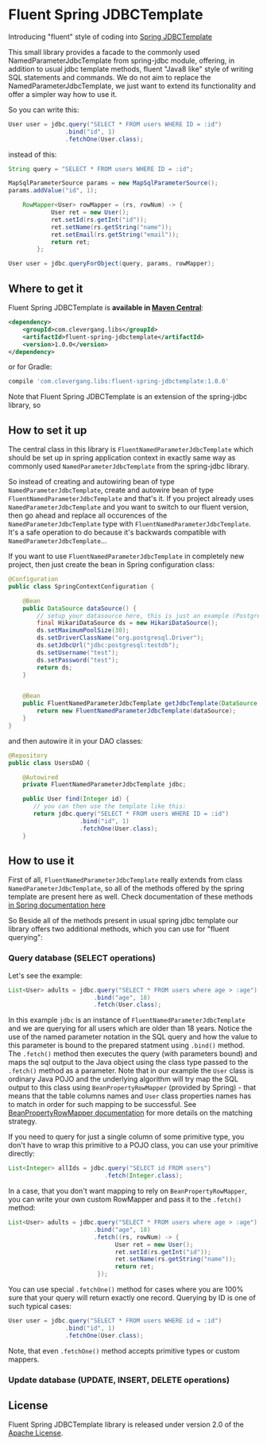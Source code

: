 # Fluent Spring JDBCTemplate

Introducing "fluent" style of coding into [Spring JDBCTemplate](https://docs.spring.io/spring/docs/current/spring-framework-reference/html/jdbc.html)

This small library provides a facade to the commonly used NamedParameterJdbcTemplate from spring-jdbc module, offering, in addition to usual jdbc template methods, fluent "Java8 like" style of writing SQL statements and commands. We do not aim to replace the NamedParameterJdbcTemplate, we just want to extend its functionality and offer a simpler way how to use it.

So you can write this:
```java
User user = jdbc.query("SELECT * FROM users WHERE ID = :id")
                .bind("id", 1)
                .fetchOne(User.class);
```


instead of this:

```java
String query = "SELECT * FROM users WHERE ID = :id";

MapSqlParameterSource params = new MapSqlParameterSource();
params.addValue("id", 1);

    RowMapper<User> rowMapper = (rs, rowNum) -> {
            User ret = new User();
            ret.setId(rs.getInt("id"));
            ret.setName(rs.getString("name"));
            ret.setEmail(rs.getString("email"));
            return ret;
        };

User user = jdbc.queryForObject(query, params, rowMapper);
```

## Where to get it

Fluent Spring JDBCTemplate is **available in [Maven Central](https://search.maven.org/#artifactdetails%7Ccom.clevergang.libs%7Cfluent-spring-jdbctemplate%7C1.0.0%7Cjar)**:

```xml
<dependency>
    <groupId>com.clevergang.libs</groupId>
    <artifactId>fluent-spring-jdbctemplate</artifactId>
    <version>1.0.0</version>
</dependency>
```

or for Gradle:

```groovy
compile 'com.clevergang.libs:fluent-spring-jdbctemplate:1.0.0'
```
Note that Fluent Spring JDBCTemplate is an extension of the spring-jdbc library, so

## How to set it up

The central class in this library is `FluentNamedParameterJdbcTemplate` which should be set up in spring application context in exactly same way as commonly used `NamedParameterJdbcTemplate` from the spring-jdbc library.

So instead of creating and autowiring bean of type `NamedParameterJdbcTemplate`, create and autowire bean of type `FluentNamedParameterJdbcTemplate` and that's it. If you project already uses `NamedParameterJdbcTemplate` and you want to switch to our fluent version, then go ahead and replace all occurences of the `NamedParameterJdbcTemplate` type with `FluentNamedParameterJdbcTemplate`. It's a safe operation to do because it's backwards compatible with `NamedParameterJdbcTemplate`...

If you want to use `FluentNamedParameterJdbcTemplate` in completely new project, then just create the bean in Spring configuration class:

```java
@Configuration
public class SpringContextConfiguration {

    @Bean
    public DataSource dataSource() {
        // setup your datasource here, this is just an example (PostgreSQL on localhost with HikariCP)
        final HikariDataSource ds = new HikariDataSource();
        ds.setMaximumPoolSize(30);
        ds.setDriverClassName("org.postgresql.Driver");
        ds.setJdbcUrl("jdbc:postgresql:testdb");
        ds.setUsername("test");
        ds.setPassword("test");
        return ds;
    }


    @Bean
    public FluentNamedParameterJdbcTemplate getJdbcTemplate(DataSource dataSource) {
        return new FluentNamedParameterJdbcTemplate(dataSource);
    }
}
```

and then autowire it in your DAO classes:

```java
@Repository
public class UsersDAO {

    @Autowired
    private FluentNamedParameterJdbcTemplate jdbc;

    public User find(Integer id) {
       // you can then use the template like this:
       return jdbc.query("SELECT * FROM users WHERE ID = :id")
                    .bind("id", 1)
                    .fetchOne(User.class);
    }
```

## How to use it

First of all, `FluentNamedParameterJdbcTemplate` really extends from class `NamedParameterJdbcTemplate`, so all of the methods offered by the spring template are present here as well. Check documentation of these methods [in Spring documentation here](https://docs.spring.io/spring/docs/current/spring-framework-reference/html/jdbc.html#jdbc-NamedParameterJdbcTemplate)

So Beside all of the methods present in usual spring jdbc template our library offers two additional methods, which you can use for "fluent querying":

### Query database (SELECT operations)

Let's see the example:

```java
List<User> adults = jdbc.query("SELECT * FROM users where age > :age")
                        .bind("age", 18)
                        .fetch(User.class);
```                    

In this example `jdbc` is an instance of `FluentNamedParameterJdbcTemplate` and we are querying for all users which are older than 18 years. Notice the use of the named parameter notation in the SQL query and how the value to this parameter is bound to the prepared statment using `.bind()` method. The `.fetch()` method then executes the query (with parameters bound) and maps the sql output to the Java object using the class type passed to the `.fetch()` method as a parameter. Note that in our example the `User` class is ordinary Java POJO and the underlying algorithm will try map the SQL output to this class using `BeanPropertyRowMapper` (provided by Spring) - that means that the table columns names and `User` class properties names has to match in order for such mapping to be successful. See [BeanPropertyRowMapper documentation](http://docs.spring.io/spring/docs/current/javadoc-api/org/springframework/jdbc/core/BeanPropertyRowMapper.html) for more details on the matching strategy.

If you need to query for just a single column of some primitive type, you don't have to wrap this primitive to a POJO class, you can use your primitive directly:

```java
List<Integer> allIds = jdbc.query("SELECT id FROM users")
                           .fetch(Integer.class);
```                    

In a case, that you don't want mapping to rely on `BeanPropertyRowMapper`, you can write your own custom RowMapper and pass it to the `.fetch()` method:

```java
List<User> adults = jdbc.query("SELECT * FROM users where age > :age")
                        .bind("age", 18)
                        .fetch((rs, rowNum) -> {
                              User ret = new User();
                              ret.setId(rs.getInt("id"));
                              ret.setName(rs.getString("name"));        
                              return ret;
                         });
```              

You can use special `.fetchOne()` method for cases where you are 100% sure that your query will return exactly one record. Querying by ID is one of such typical cases:

```java
User user = jdbc.query("SELECT * FROM users WHERE id = :id")
                .bind("id", 1)
                .fetchOne(User.class);
```                    

Note, that even `.fetchOne()` method accepts primitive types or custom mappers.

### Update database (UPDATE, INSERT, DELETE operations) 




## License
Fluent Spring JDBCTemplate library is released under version 2.0 of the [Apache License][].

[Apache License]: http://www.apache.org/licenses/LICENSE-2.0
